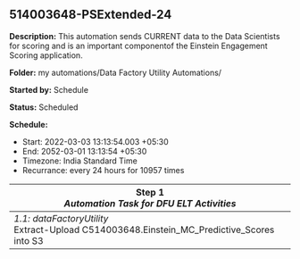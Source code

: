 ## 514003648-PSExtended-24

**Description:** This automation sends CURRENT data to the Data Scientists for scoring and is an important componentof the Einstein Engagement Scoring application.

**Folder:** my automations/Data Factory Utility Automations/

**Started by:** Schedule

**Status:** Scheduled

**Schedule:**

* Start: 2022-03-03 13:13:54.003 +05:30
* End: 2052-03-01 13:13:54 +05:30
* Timezone:  India Standard Time
* Recurrance: every 24 hours for 10957 times

| Step 1<br>_Automation Task for DFU ELT Activities_ |
| --- |
| _1.1: dataFactoryUtility_<br>Extract-Upload C514003648.Einstein_MC_Predictive_Scores into S3 |
